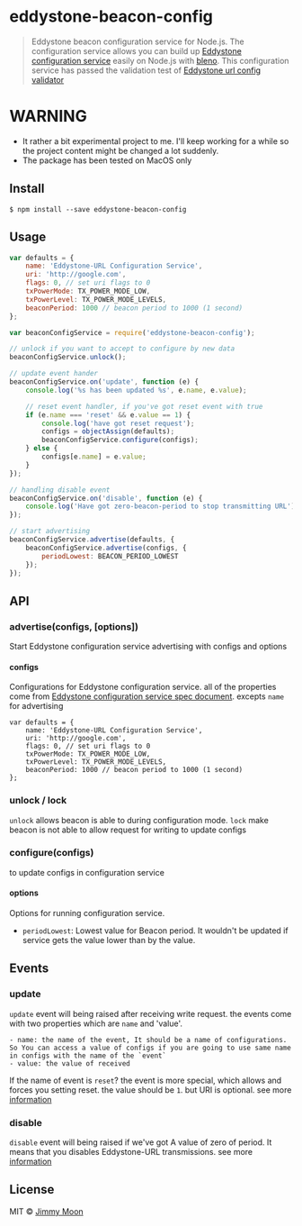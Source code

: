 # eddystone-beacon-config
> Eddystone beacon configuration service for Node.js. The configuration service allows you can build up [Eddystone configuration service](https://github.com/google/eddystone/blob/master/eddystone-url/docs/config-service-spec.md) easily on Node.js with [bleno](https://github.com/sandeepmistry/bleno). This configuration service has passed the validation test of [Eddystone url config validator](https://github.com/google/eddystone/tree/master/eddystone-url/tools/eddystone-url-config-validator)

# WARNING

- It rather a bit experimental project to me. I'll keep working for a while so the project content might be changed a lot suddenly.
- The package has been tested on MacOS only

## Install

```
$ npm install --save eddystone-beacon-config
```


## Usage

```js
var defaults = {
	name: 'Eddystone-URL Configuration Service',
	uri: 'http://google.com',
	flags: 0, // set uri flags to 0
	txPowerMode: TX_POWER_MODE_LOW,
	txPowerLevel: TX_POWER_MODE_LEVELS,
	beaconPeriod: 1000 // beacon period to 1000 (1 second)
};

var beaconConfigService = require('eddystone-beacon-config');

// unlock if you want to accept to configure by new data
beaconConfigService.unlock();

// update event hander
beaconConfigService.on('update', function (e) {
	console.log('%s has been updated %s', e.name, e.value);

	// reset event handler, if you've got reset event with true
	if (e.name === 'reset' && e.value == 1) {
		console.log('have got reset request');
		configs = objectAssign(defaults);
		beaconConfigService.configure(configs);
	} else {
		configs[e.name] = e.value;
	}
});

// handling disable event
beaconConfigService.on('disable', function (e) {
	console.log('Have got zero-beacon-period to stop transmitting URL');
});

// start advertising
beaconConfigService.advertise(defaults, {
	beaconConfigService.advertise(configs, {
		periodLowest: BEACON_PERIOD_LOWEST
	});
});
```

## API

### advertise(configs, [options])

Start Eddystone configuration service advertising with configs and options

#### configs

Configurations for Eddystone configuration service. all of the properties come from [Eddystone configuration service spec document](https://goo.gl/8eLywE). excepts `name` for advertising

```
var defaults = {
	name: 'Eddystone-URL Configuration Service',
	uri: 'http://google.com',
	flags: 0, // set uri flags to 0
	txPowerMode: TX_POWER_MODE_LOW,
	txPowerLevel: TX_POWER_MODE_LEVELS,
	beaconPeriod: 1000 // beacon period to 1000 (1 second)
};
```

### unlock / lock

`unlock` allows beacon is able to during configuration mode. `lock` make beacon is not able to allow request for writing to update configs

### configure(configs)

to update configs in configuration service

#### options

Options for running configuration service.

- `periodLowest`: Lowest value for Beacon period. It wouldn't be updated if service gets the value lower than by the value.

## Events

### update

`update` event will being raised after receiving write request. the events come with two properties which are `name` and 'value'.

	- name: the name of the event, It should be a name of configurations. So You can access a value of configs if you are going to use same name in configs with the name of the `event`
	- value: the value of received

If the name of event is `reset`? the event is more special, which allows and forces you setting reset. the value should be `1`. but URI is optional. see more [information](https://github.com/google/eddystone/blob/master/eddystone-url/docs/config-service-spec.md#39-reset)

### disable

`disable` event will being raised if we've got A value of zero of period. It means that you disables Eddystone-URL transmissions. see more [information](https://github.com/google/eddystone/blob/master/eddystone-url/docs/config-service-spec.md#38-beacon-period)

## License

MIT © [Jimmy Moon](http://ragingwind.me)

